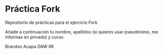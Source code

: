 ﻿# Práctica Fork

Repositorio de prácticas para el ejercicio Fork

Añade a continuación tu nombre, apellidos (si quieres usar pseudónimo, me informas en privado) y curso:

Brandon Acapa DAW 6K

